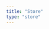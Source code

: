```yaml
---
title: "Store"
type: "store"
---
```


<div id='collection-component-1653322310833'></div>
<script type="text/javascript">
/*<![CDATA[*/
(function () {
  var scriptURL = 'https://sdks.shopifycdn.com/buy-button/latest/buy-button-storefront.min.js';
  if (window.ShopifyBuy) {
    if (window.ShopifyBuy.UI) {
      ShopifyBuyInit();
    } else {
      loadScript();
    }
  } else {
    loadScript();
  }
  function loadScript() {
    var script = document.createElement('script');
    script.async = true;
    script.src = scriptURL;
    (document.getElementsByTagName('head')[0] || document.getElementsByTagName('body')[0]).appendChild(script);
    script.onload = ShopifyBuyInit;
  }
  function ShopifyBuyInit() {
    var client = ShopifyBuy.buildClient({
      domain: 'vickymadethis-16c2.myshopify.com',
      storefrontAccessToken: '38e044392cfb6dafae7838d5a5a02057',
    });
    ShopifyBuy.UI.onReady(client).then(function (ui) {
      ui.createComponent('collection', {
        id: '292404494521',
        node: document.getElementById('collection-component-1653322310833'),
        moneyFormat: '%C2%A3%7B%7Bamount%7D%7D',
        options: {
  "product": {
    "styles": {
      "product": {
        "@media (min-width: 601px)": {
          "max-width": "calc(25% - 20px)",
          "margin-left": "20px",
          "margin-bottom": "50px",
          "width": "calc(25% - 20px)"
        },
        "img": {
          "height": "calc(100% - 15px)",
          "position": "absolute",
          "left": "0",
          "right": "0",
          "top": "0"
        },
        "imgWrapper": {
          "padding-top": "calc(75% + 15px)",
          "position": "relative",
          "height": "0"
        }
      },
      "title": {
        "font-size": "17px"
      },
      "button": {
        ":hover": {
          "background-color": "#6a8c70"
        },
        "background-color": "#769c7c",
        ":focus": {
          "background-color": "#6a8c70"
        }
      }
    },
    "buttonDestination": "modal",
    "contents": {
      "options": false
    },
    "text": {
      "button": "View product"
    }
  },
  "productSet": {
    "styles": {
      "products": {
        "@media (min-width: 601px)": {
          "margin-left": "-20px"
        }
      }
    }
  },
  "modalProduct": {
    "contents": {
      "img": false,
      "imgWithCarousel": true,
      "button": false,
      "buttonWithQuantity": true
    },
    "styles": {
      "product": {
        "@media (min-width: 601px)": {
          "max-width": "100%",
          "margin-left": "0px",
          "margin-bottom": "0px"
        }
      },
      "button": {
        ":hover": {
          "background-color": "#6a8c70"
        },
        "background-color": "#769c7c",
        ":focus": {
          "background-color": "#6a8c70"
        }
      },
      "title": {
        "font-family": "Helvetica Neue, sans-serif",
        "font-weight": "bold",
        "font-size": "26px",
        "color": "#4c4c4c"
      }
    },
    "text": {
      "button": "Add to basket"
    }
  },
  "option": {},
  "cart": {
    "styles": {
      "button": {
        ":hover": {
          "background-color": "#6a8c70"
        },
        "background-color": "#769c7c",
        ":focus": {
          "background-color": "#6a8c70"
        }
      }
    },
    "text": {
      "title": "Basket",
      "total": "Subtotal",
      "empty": "Your basket is empty.",
      "button": "Checkout"
    }
  },
  "toggle": {
    "styles": {
      "toggle": {
        "background-color": "#769c7c",
        ":hover": {
          "background-color": "#6a8c70"
        },
        ":focus": {
          "background-color": "#6a8c70"
        }
      }
    }
  }
},
      });
    });
  }
})();
/*]]>*/
</script>